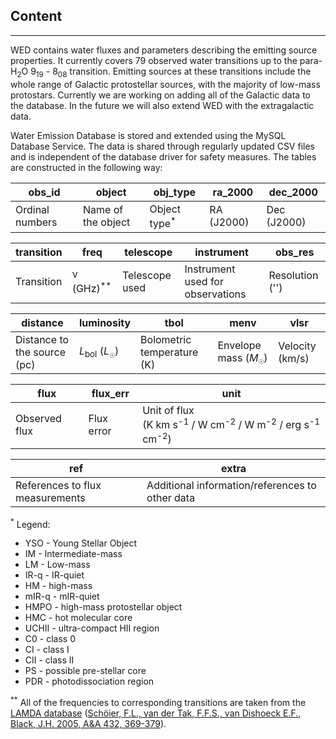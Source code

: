 ## Content
<hr>

WED contains water fluxes and parameters describing the emitting source properties. It currently covers 79 observed water transitions up to the para-H<sub>2</sub>O 9<sub>19</sub> - 8<sub>08</sub> transition. Emitting sources at these transitions include the whole range of Galactic protostellar sources, with the majority of low-mass protostars. Currently we are working on adding all of the Galactic data to the database. In the future we will also extend WED with the extragalactic data.

Water Emission Database is stored and extended using the MySQL Database Service. The data is shared through regularly updated CSV files and is independent of the database driver for safety measures. The tables are constructed in the following way:

| obs_id  | object | obj_type | ra_2000 | dec_2000 |
| ---- | ---- | ---- | ---- | ---- |
| Ordinal numbers | Name of the object | Object type<sup>*</sup> | RA (J2000) | Dec (J2000) |

| transition | freq | telescope | instrument | obs_res |
| ---- | ---- | ---- | ---- | ---- |
| Transition | <span style='font-size:15px;'>&nu;</span> (GHz)<sup>**</sup> | Telescope used | Instrument used for observations | Resolution ('') |

| distance | luminosity |  tbol | menv | vlsr |
| ---- | ---- | ---- | ---- | ---- |
| Distance to the source (pc)| *L*<sub>bol</sub> (*L*<sub><span style='font-size:10px;'>&#9737;</span></sub>) | Bolometric temperature (K) | Envelope mass (*M*<sub><span style='font-size:10px;'>&#9737;</span></sub>) | Velocity (km/s) |

| flux | flux_err | unit |
| ---- | ---- |  ---- |
| Observed flux | Flux error | Unit of flux <br>(K km s<sup>-1</sup> / W cm<sup>-2</sup> / W m<sup>-2</sup> / erg s<sup>-1</sup> cm<sup>-2</sup>) |

| ref | extra |
| ---- | ---- |
| References to flux measurements | Additional information/references to other data|

<sup>*</sup> 
Legend:
 - YSO   - Young Stellar Object
 - IM    - Intermediate-mass
 - LM    - Low-mass
 - IR-q  - IR-quiet
 - HM    - high-mass
 - mIR-q - mIR-quiet
 - HMPO  - high-mass protostellar object
 - HMC   - hot molecular core
 - UCHII - ultra-compact HII region
 - C0    - class 0
 - CI    - class I
 - CII   - class II
 - PS    - possible pre-stellar core
 - PDR   - photodissociation region

<sup>**</sup> All of the frequencies to corresponding transitions are taken from the [LAMDA database](https://home.strw.leidenuniv.nl/~moldata/) ([Schöier, F.L., van der Tak, F.F.S., van Dishoeck E.F., Black, J.H. 2005, A&A 432, 369-379](https://ui.adsabs.harvard.edu/abs/2005A%26A...432..369S/abstract)).
